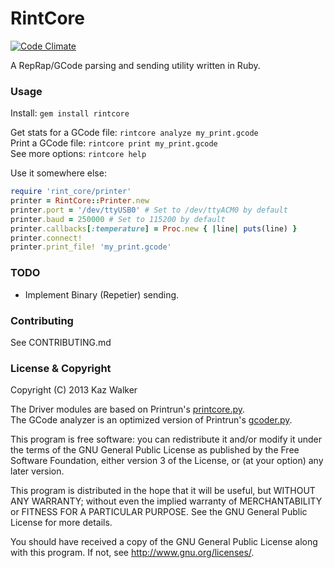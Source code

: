 # RintCore

[![Code Climate](https://codeclimate.com/github/KazW/RintCore.png)](https://codeclimate.com/github/KazW/RintCore)

A RepRap/GCode parsing and sending utility written in Ruby.

### Usage
Install: ```gem install rintcore```

Get stats for a GCode file: ```rintcore analyze my_print.gcode```  
Print a GCode file: ```rintcore print my_print.gcode```  
See more options: ```rintcore help```  

Use it somewhere else:
```ruby
require 'rint_core/printer'
printer = RintCore::Printer.new
printer.port = '/dev/ttyUSB0' # Set to /dev/ttyACM0 by default
printer.baud = 250000 # Set to 115200 by default
printer.callbacks[:temperature] = Proc.new { |line| puts(line) }
printer.connect!
printer.print_file! 'my_print.gcode'
```

### TODO
* Implement Binary (Repetier) sending.

### Contributing
See CONTRIBUTING.md

### License & Copyright

Copyright (C) 2013  Kaz Walker

The Driver modules are based on Printrun's [printcore.py](https://github.com/kliment/Printrun/blob/master/printcore.py).  
The GCode analyzer is an optimized version of Printrun's
[gcoder.py](https://github.com/kliment/Printrun/blob/master/gcoder.py).

This program is free software: you can redistribute it and/or modify
it under the terms of the GNU General Public License as
published by the Free Software Foundation, either version 3 of the License,
or (at your option) any later version.

This program is distributed in the hope that it will be useful,
but WITHOUT ANY WARRANTY; without even the implied warranty of
MERCHANTABILITY or FITNESS FOR A PARTICULAR PURPOSE.  See the
GNU General Public License for more details.

You should have received a copy of the GNU General Public License
along with this program.  If not, see <http://www.gnu.org/licenses/>.
